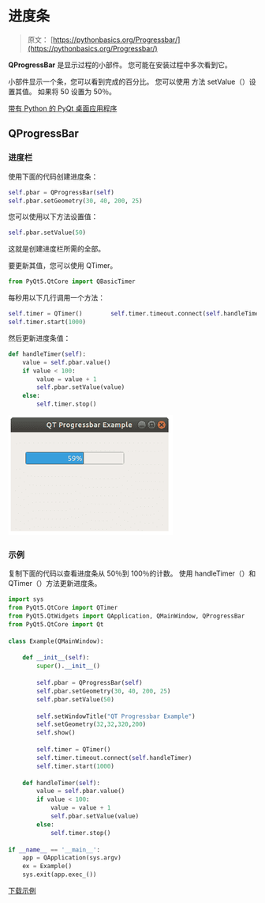 # 进度条

> 原文： [https://pythonbasics.org/Progressbar/](https://pythonbasics.org/Progressbar/)

**QProgressBar** 是显示过程的小部件。 您可能在安装过​​程中多次看到它。

小部件显示一个条，您可以看到完成的百分比。 您可以使用
方法 setValue（）设置其值。 如果将 50 设置为 50％。


[带有 Python 的 PyQt 桌面应用程序](https://gum.co/pysqtsamples)

## QProgressBar

### 进度栏

使用下面的代码创建进度条：

```py
self.pbar = QProgressBar(self)
self.pbar.setGeometry(30, 40, 200, 25)

```

您可以使用以下方法设置值：

```py
self.pbar.setValue(50)

```

这就是创建进度栏所需的全部。

要更新其值，您可以使用 QTimer。

```py
from PyQt5.QtCore import QBasicTimer

```

每秒用以下几行调用一个方法：

```py
self.timer = QTimer()        self.timer.timeout.connect(self.handleTimer)
self.timer.start(1000)

```

然后更新进度条值：

```py
def handleTimer(self):
    value = self.pbar.value()
    if value < 100:
        value = value + 1
        self.pbar.setValue(value)
    else:
        self.timer.stop()

```

![progressbar pyqt](img/7d8c03d7c6fb8725971fb0949d46c5e9.jpg)

### 示例

复制下面的代码以查看进度条从 50％到 100％的计数。
使用 handleTimer（）和 QTimer（）方法更新进度条。

```py
import sys
from PyQt5.QtCore import QTimer
from PyQt5.QtWidgets import QApplication, QMainWindow, QProgressBar
from PyQt5.QtCore import Qt

class Example(QMainWindow):

    def __init__(self):
        super().__init__()

        self.pbar = QProgressBar(self)
        self.pbar.setGeometry(30, 40, 200, 25)
        self.pbar.setValue(50)

        self.setWindowTitle("QT Progressbar Example")
        self.setGeometry(32,32,320,200)
        self.show()

        self.timer = QTimer()
        self.timer.timeout.connect(self.handleTimer)
        self.timer.start(1000)

    def handleTimer(self):
        value = self.pbar.value()
        if value < 100:
            value = value + 1
            self.pbar.setValue(value)
        else:
            self.timer.stop()

if __name__ == '__main__':
    app = QApplication(sys.argv)
    ex = Example()
    sys.exit(app.exec_())

```

[下载示例](https://gum.co/pysqtsamples)
